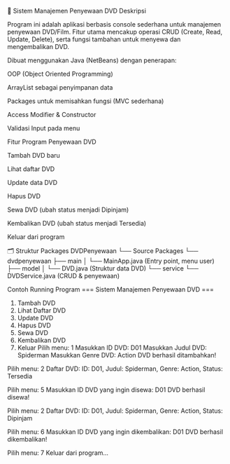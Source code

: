📖 Sistem Manajemen Penyewaan DVD
Deskripsi

Program ini adalah aplikasi berbasis console sederhana untuk manajemen penyewaan DVD/Film.
Fitur utama mencakup operasi CRUD (Create, Read, Update, Delete), serta fungsi tambahan untuk menyewa dan mengembalikan DVD.

Dibuat menggunakan Java (NetBeans) dengan penerapan:

OOP (Object Oriented Programming)

ArrayList sebagai penyimpanan data

Packages untuk memisahkan fungsi (MVC sederhana)

Access Modifier & Constructor

Validasi Input pada menu

Fitur Program Penyewaan DVD

Tambah DVD baru

Lihat daftar DVD

Update data DVD

Hapus DVD

Sewa DVD (ubah status menjadi Dipinjam)

Kembalikan DVD (ubah status menjadi Tersedia)

Keluar dari program

🗂️ Struktur Packages
DVDPenyewaan
 └── Source Packages
      └── dvdpenyewaan
           ├── main
           │    └── MainApp.java       (Entry point, menu user)
           ├── model
           │    └── DVD.java           (Struktur data DVD)
           └── service
                └── DVDService.java    (CRUD & penyewaan)


Contoh Running Program
=== Sistem Manajemen Penyewaan DVD ===
1. Tambah DVD
2. Lihat Daftar DVD
3. Update DVD
4. Hapus DVD
5. Sewa DVD
6. Kembalikan DVD
7. Keluar
Pilih menu: 1
Masukkan ID DVD: D01
Masukkan Judul DVD: Spiderman
Masukkan Genre DVD: Action
DVD berhasil ditambahkan!

Pilih menu: 2
Daftar DVD:
ID: D01, Judul: Spiderman, Genre: Action, Status: Tersedia

Pilih menu: 5
Masukkan ID DVD yang ingin disewa: D01
DVD berhasil disewa!

Pilih menu: 2
Daftar DVD:
ID: D01, Judul: Spiderman, Genre: Action, Status: Dipinjam

Pilih menu: 6
Masukkan ID DVD yang ingin dikembalikan: D01
DVD berhasil dikembalikan!

Pilih menu: 7
Keluar dari program...

